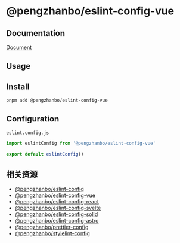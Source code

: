 # @pengzhanbo/eslint-config-vue

## Documentation

[Document](https://github.com/pengzhanbo/configs/tree/main/docs/eslint.md)

## Usage

## Install

```bash
pnpm add @pengzhanbo/eslint-config-vue
```

## Configuration

`eslint.config.js`

```js
import eslintConfig from '@pengzhanbo/eslint-config-vue'

export default eslintConfig()
```

## 相关资源

- [@pengzhanbo/eslint-config](https://github.com/pengzhanbo/configs/tree/main/packages/eslint-config)
- [@pengzhanbo/eslint-config-vue](https://github.com/pengzhanbo/configs/tree/main/packages/eslint-config-vue)
- [@pengzhanbo/eslint-config-react](https://github.com/pengzhanbo/configs/tree/main/packages/eslint-config-react)
- [@pengzhanbo/eslint-config-svelte](https://github.com/pengzhanbo/configs/tree/main/packages/eslint-config-svelte)
- [@pengzhanbo/eslint-config-solid](https://github.com/pengzhanbo/configs/tree/main/packages/eslint-config-solid)
- [@pengzhanbo/eslint-config-astro](https://github.com/pengzhanbo/configs/tree/main/packages/eslint-config-astro)
- [@pengzhanbo/prettier-config](https://github.com/pengzhanbo/configs/tree/main/packages/prettier-config)
- [@pengzhanbo/stylelint-config](https://github.com/pengzhanbo/configs/tree/main/packages/stylelint-config)
